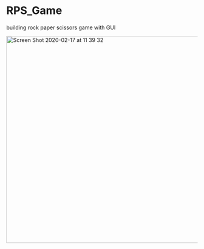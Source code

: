 # RPS_Game
building rock paper scissors game with GUI

<img width="544" alt="Screen Shot 2020-02-17 at 11 39 32" src="https://user-images.githubusercontent.com/16283001/74616243-c8815300-517a-11ea-9e50-89a561d44bbd.png">
